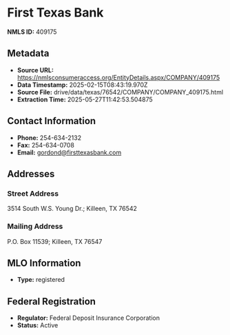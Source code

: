 # First Texas Bank

**NMLS ID:** 409175

## Metadata
- **Source URL:** https://nmlsconsumeraccess.org/EntityDetails.aspx/COMPANY/409175
- **Data Timestamp:** 2025-02-15T08:43:19.970Z
- **Source File:** drive/data/texas/76542/COMPANY/COMPANY_409175.html
- **Extraction Time:** 2025-05-27T11:42:53.504875

## Contact Information
- **Phone:** 254-634-2132
- **Fax:** 254-634-0708
- **Email:** gordond@firsttexasbank.com

## Addresses
### Street Address
3514 South W.S. Young Dr.; Killeen, TX 76542

### Mailing Address
P.O. Box 11539; Killeen, TX 76547

## MLO Information
- **Type:** registered

## Federal Registration
- **Regulator:** Federal Deposit Insurance Corporation
- **Status:** Active
